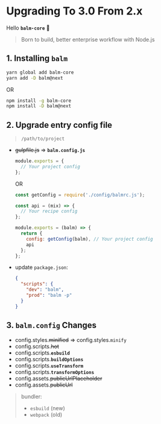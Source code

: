 # Upgrading To 3.0 From 2.x

Hello **`balm-core`** :tada:

> Born to build, better enterprise workflow with Node.js

## 1. Installing **`balm`**

```sh
yarn global add balm-core
yarn add -D balm@next
```

OR

```sh
npm install -g balm-core
npm install -D balm@next
```

## 2. Upgrade entry config file

> `/path/to/project`

- <del>gulpfile.js</del> => **`balm.config.js`**

  ```js
  module.exports = {
    // Your project config
  };
  ```

  OR

  ```js
  const getConfig = require('./config/balmrc.js');

  const api = (mix) => {
    // Your recipe config
  };

  module.exports = (balm) => {
    return {
      config: getConfig(balm), // Your project config
      api
    };
  };
  ```

- update `package.json`:

  ```json
  {
    "scripts": {
      "dev": "balm",
      "prod": "balm -p"
    }
  }
  ```

## 3. `balm.config` Changes

- config.styles.<del>minified</del> => config.styles.`minify`
- config.scripts.<del>hot</del>
- config.scripts.**`esbuild`**
- config.scripts.**`buildOptions`**
- config.scripts.**`useTransform`**
- config.scripts.**`transformOptions`**
- config.assets.<del>publicUrlPlaceholder</del>
- config.assets.<del>publicUrl</del>

> bundler:
>
> - `esbuild` (new)
> - `webpack` (old)
